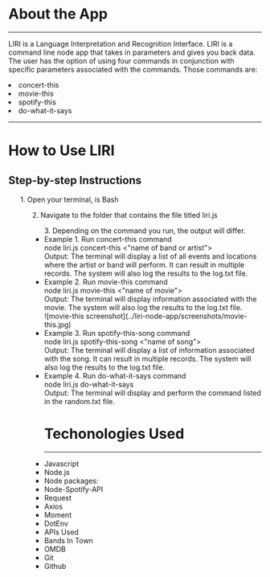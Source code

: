 # About the App
<hr>

LIRI is a Language Interpretation and Recognition Interface. 
LIRI is a command line node app that takes in parameters and gives you back data.
The user has the option of using four commands in conjunction with specific parameters associated with the commands.
Those commands are:
<li>concert-this
<br>
<li>movie-this
<br>
<li>spotify-this
<br>
<li>do-what-it-says

<hr>

# How to Use LIRI

## Step-by-step Instructions
<ul>1. Open your terminal, is Bash
<ul>2. Navigate to the folder that contains the file titled liri.js
<ul>3. Depending on the command you run, the output will differ.
    <li>Example 1. Run concert-this command
    <br>
        node liri.js concert-this <"name of band or artist">
        <br>
        Output: The terminal will display a list of all events and locations where the artist or band will perform.
        It can result in multiple records. The system will also log the results to the log.txt file.
        <!-- Screenshot -->
        <br>
    <li>Example 2. Run movie-this command
    <br>
        node liri.js movie-this <"name of movie">
        <br>
        Output: The terminal will display information associated with the movie.
        The system will also log the results to the log.txt file.
        <br>
        ![movie-this screenshot](../liri-node-app/screenshots/movie-this.jpg)
        <br>
    <li>Example 3. Run spotify-this-song command
    <br>
        node liri.js spotify-this-song <"name of song">
        <br>
        Output: The terminal will display a list of information associated with the song. 
        It can result in multiple records. The system will also log the results to the log.txt file.
        <!-- screenshot -->
        <br>
    <li>Example 4. Run do-what-it-says command
    <br>
        node liri.js do-what-it-says
        <br>
        Output: The terminal will display and perform the command listed in the random.txt file.
        <!-- screenshot -->
        <br>
    

# Techonologies Used
<hr>
<li>Javascript
<li>Node.js
<li>Node packages:
    <li>Node-Spotify-API
    <li>Request
    <li>Axios
    <li>Moment
    <li>DotEnv
<li>APIs Used
    <li>Bands In Town
    <li>OMDB
<li>Git
<li>Github